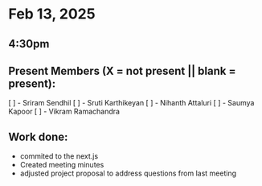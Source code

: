 
# Feb 13, 2025
## 4:30pm 

## Present Members (X = not present || blank = present):
[ ] - Sriram Sendhil
[ ] - Sruti Karthikeyan
[ ] - Nihanth Attaluri
[ ] - Saumya Kapoor
[ ] - Vikram Ramachandra


## Work done:
- commited to the next.js
- Created meeting minutes
- adjusted project proposal to address questions from last meeting

